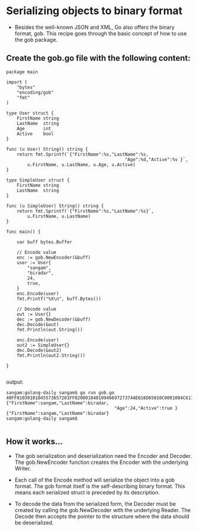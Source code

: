 # Serializing objects to binary format

- Besides the well-known JSON and XML, Go also offers the binary format, gob. 
This recipe goes through the basic concept of how to use the gob package.

## Create the gob.go file with the following content:
```
package main

import (
	"bytes"
	"encoding/gob"
	"fmt"
)

type User struct {
	FirstName string
	LastName  string
	Age       int
	Active    bool
}

func (u User) String() string {
	return fmt.Sprintf(`{"FirstName":%s,"LastName":%s,
											 "Age":%d,"Active":%v }`,
		u.FirstName, u.LastName, u.Age, u.Active)
}

type SimpleUser struct {
	FirstName string
	LastName  string
}

func (u SimpleUser) String() string {
	return fmt.Sprintf(`{"FirstName":%s,"LastName":%s}`,
		u.FirstName, u.LastName)
}

func main() {

	var buff bytes.Buffer

	// Encode value
	enc := gob.NewEncoder(&buff)
	user := User{
		"sangam",
		"biradar",
		24,
		true,
	}
	enc.Encode(user)
	fmt.Printf("%X\n", buff.Bytes())

	// Decode value
	out := User{}
	dec := gob.NewDecoder(&buff)
	dec.Decode(&out)
	fmt.Println(out.String())

	enc.Encode(user)
	out2 := SimpleUser{}
	dec.Decode(&out2)
	fmt.Println(out2.String())

}


```
output:

```
sangam:golang-daily sangam$ go run gob.go
40FF81030101045573657201FF82000104010946697273744E616D65010C0001084C6173744E616D65010C0001034167650104000106416374697665010200000018FF82010673616E67616D0107626972616461720130010100
{"FirstName":sangam,"LastName":biradar,
										 "Age":24,"Active":true }
{"FirstName":sangam,"LastName":biradar}
sangam:golang-daily sangam$ 


```

## How it works...

- The gob serialization and deserialization need the Encoder and Decoder.
The gob.NewEncoder function creates the Encoder with the underlying Writer. 
- Each call of the Encode method will serialize the object into a gob format. 
The gob format itself is the self-describing binary format. This means each serialized struct is preceded by its description.

- To decode the data from the serialized form, the Decoder must be created by calling the gob.NewDecoder with the underlying Reader. The Decode then accepts the pointer to the structure where the data should be deserialized. 
